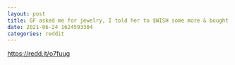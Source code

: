 ```yaml
--- 
layout: post 
title: GF asked me for jewelry, I told her to $WISH some more & bought the stock instead 
date: 2021-06-24 1624593304 
categories: reddit 
--- 
```

https://redd.it/o7fuug